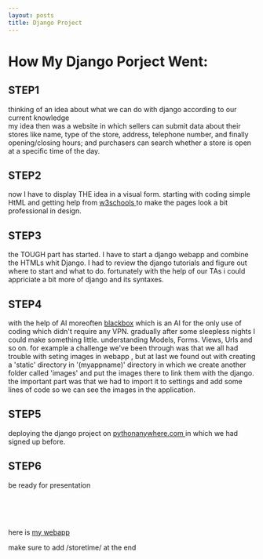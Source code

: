 ```yaml
---
layout: posts
title: Django Project
---
```




# How My Django Porject Went:

## STEP1

thinking of an idea about what we can do with django according to our current knowledge
<br>
my idea then was a website in which sellers can submit data about their stores like name, type of the store, address, telephone number, and finally opening/closing hours;
and purchasers can search whether a store is open at a specific time of the day. 
<br>

## STEP2

now I have to display THE idea in a visual form.
starting with coding simple HtML and getting help from <a href="http://www.w3schools.com"> w3schools </a> to make the pages look a bit professional in design.
<br>

## STEP3

the TOUGH part has started.
I have to start a django webapp and combine the HTMLs whit Django.
I had to review the django tutorials and figure out where to start and what to do. 
fortunately with the help of our TAs i could appriciate a bit more of django and its syntaxes.
<br>


## STEP4

with the help of AI moreoften <a href="http://www.blackbox.ai">blackbox</a> which is an AI for the only use of coding which didn't require any VPN.
gradually after some sleepless nights I could make something little.
understanding Models, Forms. Views, Urls and so on.
for example a challenge we've been through was that we all had trouble with seting images in webapp , but at last we found out with creating a 'static' directory in '(myappname)' directory in which we create another folder called 'images' and put the images there to link them with the django. the important part was that we had to import it to settings and add some lines of code so we can see the images in the application.
<br>

## STEP5

deploying the django project on <a href="http://www.pythonanywhere.com"> pythonanywhere.com </a>in which we had signed up before. 


## STEP6

be ready for presentation

<br>
<br>
<br>


<p>here is <a href="http://n402521378.pythonanywhere.com">my webapp </a></p> 
make sure to add /storetime/ at the end



<br>
<br>
<br>



